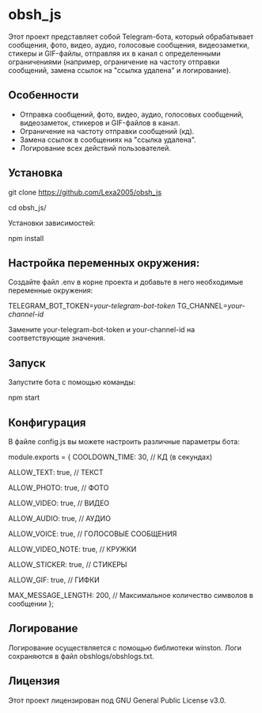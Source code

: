 # obsh_js

Этот проект представляет собой Telegram-бота, который обрабатывает сообщения, фото, видео, аудио, голосовые сообщения, видеозаметки, стикеры и GIF-файлы, отправляя их в канал с определенными ограничениями (например, ограничение на частоту отправки сообщений, замена ссылок на "ссылка удалена" и логирование).

## Особенности

- Отправка сообщений, фото, видео, аудио, голосовых сообщений, видеозаметок, стикеров и GIF-файлов в канал.
- Ограничение на частоту отправки сообщений (кд).
- Замена ссылок в сообщениях на "ссылка удалена".
- Логирование всех действий пользователей.

## Установка

   git clone https://github.com/Lexa2005/obsh_js
   
   cd obsh_js/

   Установки зависимостей:
   
   npm install

## Настройка переменных окружения:

   Создайте файл .env в корне проекта и добавьте в него необходимые переменные окружения:

   TELEGRAM_BOT_TOKEN=*your-telegram-bot-token*
   TG_CHANNEL=*your-channel-id*

   Замените your-telegram-bot-token и your-channel-id на соответствующие значения.

## Запуск

Запустите бота с помощью команды:

npm start

## Конфигурация

В файле config.js вы можете настроить различные параметры бота:

module.exports = {
COOLDOWN_TIME: 30, // КД (в секундах)

ALLOW_TEXT: true, // ТЕКСТ

ALLOW_PHOTO: true, // ФОТО

ALLOW_VIDEO: true, // ВИДЕО

ALLOW_AUDIO: true, // АУДИО

ALLOW_VOICE: true, // ГОЛОСОВЫЕ СООБЩЕНИЯ

ALLOW_VIDEO_NOTE: true, // КРУЖКИ

ALLOW_STICKER: true, // СТИКЕРЫ

ALLOW_GIF: true, // ГИФКИ

MAX_MESSAGE_LENGTH: 200, // Максимальное количество символов в сообщении
};

## Логирование

Логирование осуществляется с помощью библиотеки winston. Логи сохраняются в файл obshlogs/obshlogs.txt.

## Лицензия

Этот проект лицензирован под GNU General Public License v3.0.
